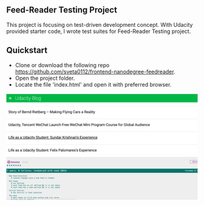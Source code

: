 ## Feed-Reader Testing Project
This project is focusing on test-driven development concept. With Udacity provided starter code, I wrote test suites for Feed-Reader Testing project.

## Quickstart
* Clone  or download the following repo https://github.com/sveta0112/frontend-nanodegree-feedreader.
* Open the project folder.
* Locate the file 'index.html' and open it with preferred browser.


![snippet](img/tests.png)